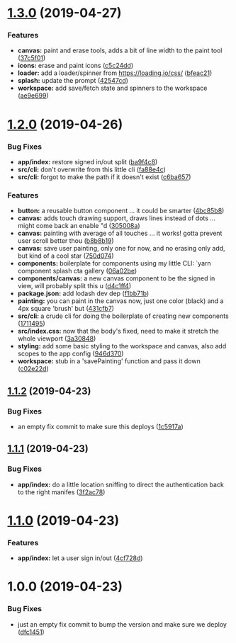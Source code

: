 # [1.3.0](https://github.com/mysterycommand/blockpaint/compare/v1.2.0...v1.3.0) (2019-04-27)


### Features

* **canvas:** paint and erase tools, adds a bit of line width to the paint tool ([37c5f01](https://github.com/mysterycommand/blockpaint/commit/37c5f01))
* **icons:** erase and paint icons ([c5c24dd](https://github.com/mysterycommand/blockpaint/commit/c5c24dd))
* **loader:** add a loader/spinner from https://loading.io/css/ ([bfeac21](https://github.com/mysterycommand/blockpaint/commit/bfeac21))
* **splash:** update the prompt ([42547cd](https://github.com/mysterycommand/blockpaint/commit/42547cd))
* **workspace:** add save/fetch state and spinners to the workspace ([ae9e699](https://github.com/mysterycommand/blockpaint/commit/ae9e699))

# [1.2.0](https://github.com/mysterycommand/blockpaint/compare/v1.1.2...v1.2.0) (2019-04-26)


### Bug Fixes

* **app/index:** restore signed in/out split ([ba9f4c8](https://github.com/mysterycommand/blockpaint/commit/ba9f4c8))
* **src/cli:** don't overwrite from this little cli ([fa88e4c](https://github.com/mysterycommand/blockpaint/commit/fa88e4c))
* **src/cli:** forgot to make the path if it doesn't exist ([c6ba657](https://github.com/mysterycommand/blockpaint/commit/c6ba657))


### Features

* **button:** a reusable button component … it could be smarter ([4bc85b8](https://github.com/mysterycommand/blockpaint/commit/4bc85b8))
* **canvas:** adds touch drawing support, draws lines instead of dots … might come back an enable "d ([305008a](https://github.com/mysterycommand/blockpaint/commit/305008a))
* **canvas:** painting with average of all touches … it works! gotta prevent user scroll better thou ([b8b8b19](https://github.com/mysterycommand/blockpaint/commit/b8b8b19))
* **canvas:** save user painting, only one for now, and no erasing only add, but kind of a cool star ([750d074](https://github.com/mysterycommand/blockpaint/commit/750d074))
* **components:** boilerplate for components using my little CLI: `yarn component splash cta gallery ([06a02be](https://github.com/mysterycommand/blockpaint/commit/06a02be))
* **components/canvas:** a new canvas component to be the signed in view, will probably split this u ([d4c1ff4](https://github.com/mysterycommand/blockpaint/commit/d4c1ff4))
* **package.json:** add lodash dev dep ([f1bb71b](https://github.com/mysterycommand/blockpaint/commit/f1bb71b))
* **painting:** you can paint in the canvas now, just one color (black) and a 4px square 'brush' but ([431cfb7](https://github.com/mysterycommand/blockpaint/commit/431cfb7))
* **src/cli:** a crude cli for doing the boilerplate of creating new components ([1711495](https://github.com/mysterycommand/blockpaint/commit/1711495))
* **src/index.css:** now that the body's fixed, need to make it stretch the whole viewport ([3a30848](https://github.com/mysterycommand/blockpaint/commit/3a30848))
* **styling:** add some basic styling to the workspace and canvas, also add scopes to the app config ([946d370](https://github.com/mysterycommand/blockpaint/commit/946d370))
* **workspace:** stub in a 'savePainting' function and pass it down ([c02e22d](https://github.com/mysterycommand/blockpaint/commit/c02e22d))

## [1.1.2](https://github.com/mysterycommand/blockpaint/compare/v1.1.1...v1.1.2) (2019-04-23)


### Bug Fixes

* an empty fix commit to make sure this deploys ([1c5917a](https://github.com/mysterycommand/blockpaint/commit/1c5917a))

## [1.1.1](https://github.com/mysterycommand/blockpaint/compare/v1.1.0...v1.1.1) (2019-04-23)


### Bug Fixes

* **app/index:** do a little location sniffing to direct the authentication back to the right manifes ([3f2ac78](https://github.com/mysterycommand/blockpaint/commit/3f2ac78))

# [1.1.0](https://github.com/mysterycommand/blockpaint/compare/v1.0.0...v1.1.0) (2019-04-23)


### Features

* **app/index:** let a user sign in/out ([4cf728d](https://github.com/mysterycommand/blockpaint/commit/4cf728d))

# 1.0.0 (2019-04-23)


### Bug Fixes

* just an empty fix commit to bump the version and make sure we deploy ([dfc1451](https://github.com/mysterycommand/blockpaint/commit/dfc1451))
